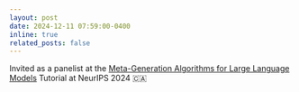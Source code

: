 ```yaml
---
layout: post
date: 2024-12-11 07:59:00-0400
inline: true
related_posts: false
---
```


Invited as a panelist at the [Meta-Generation Algorithms for Large Language Models](https://cmu-l3.github.io/neurips2024-inference-tutorial/) Tutorial at NeurIPS 2024 :canada:	